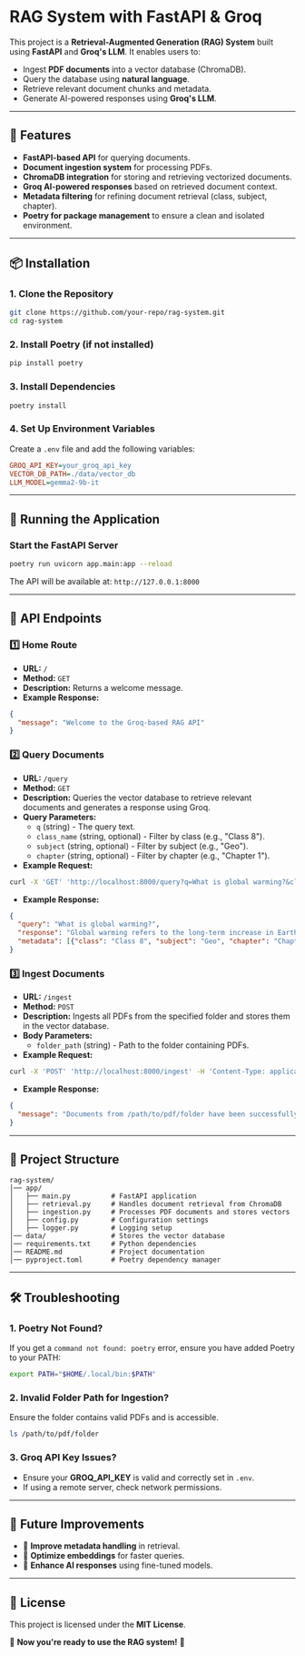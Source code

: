 # RAG System with FastAPI & Groq

This project is a **Retrieval-Augmented Generation (RAG) System** built using **FastAPI** and **Groq's LLM**. It enables users to:
- Ingest **PDF documents** into a vector database (ChromaDB).
- Query the database using **natural language**.
- Retrieve relevant document chunks and metadata.
- Generate AI-powered responses using **Groq's LLM**.

---

## 📌 Features
- **FastAPI-based API** for querying documents.
- **Document ingestion system** for processing PDFs.
- **ChromaDB integration** for storing and retrieving vectorized documents.
- **Groq AI-powered responses** based on retrieved document context.
- **Metadata filtering** for refining document retrieval (class, subject, chapter).
- **Poetry for package management** to ensure a clean and isolated environment.

---

## 📦 Installation

### **1. Clone the Repository**
```bash
git clone https://github.com/your-repo/rag-system.git
cd rag-system
```

### **2. Install Poetry** (if not installed)
```bash
pip install poetry
```

### **3. Install Dependencies**
```bash
poetry install
```

### **4. Set Up Environment Variables**
Create a `.env` file and add the following variables:
```ini
GROQ_API_KEY=your_groq_api_key
VECTOR_DB_PATH=./data/vector_db
LLM_MODEL=gemma2-9b-it
```

---

## 🚀 Running the Application

### **Start the FastAPI Server**
```bash
poetry run uvicorn app.main:app --reload
```
The API will be available at: `http://127.0.0.1:8000`

---

## 📜 API Endpoints

### **1️⃣ Home Route**
- **URL:** `/`
- **Method:** `GET`
- **Description:** Returns a welcome message.
- **Example Response:**
```json
{
  "message": "Welcome to the Groq-based RAG API"
}
```

### **2️⃣ Query Documents**
- **URL:** `/query`
- **Method:** `GET`
- **Description:** Queries the vector database to retrieve relevant documents and generates a response using Groq.
- **Query Parameters:**
  - `q` (string) - The query text.
  - `class_name` (string, optional) - Filter by class (e.g., "Class 8").
  - `subject` (string, optional) - Filter by subject (e.g., "Geo").
  - `chapter` (string, optional) - Filter by chapter (e.g., "Chapter 1").
- **Example Request:**
```bash
curl -X 'GET' 'http://localhost:8000/query?q=What is global warming?&class_name=Class 8&subject=Geo'
```
- **Example Response:**
```json
{
  "query": "What is global warming?",
  "response": "Global warming refers to the long-term increase in Earth's average temperature...",
  "metadata": [{"class": "Class 8", "subject": "Geo", "chapter": "Chapter 3"}]
}
```

### **3️⃣ Ingest Documents**
- **URL:** `/ingest`
- **Method:** `POST`
- **Description:** Ingests all PDFs from the specified folder and stores them in the vector database.
- **Body Parameters:**
  - `folder_path` (string) - Path to the folder containing PDFs.
- **Example Request:**
```bash
curl -X 'POST' 'http://localhost:8000/ingest' -H 'Content-Type: application/json' -d '{"folder_path": "/path/to/pdf/folder"}'
```
- **Example Response:**
```json
{
  "message": "Documents from /path/to/pdf/folder have been successfully ingested into the vector database."
}
```

---

## 📂 Project Structure
```
rag-system/
│── app/
│   ├── main.py          # FastAPI application
│   ├── retrieval.py     # Handles document retrieval from ChromaDB
│   ├── ingestion.py     # Processes PDF documents and stores vectors
│   ├── config.py        # Configuration settings
│   ├── logger.py        # Logging setup
│── data/                # Stores the vector database
│── requirements.txt     # Python dependencies
│── README.md            # Project documentation
│── pyproject.toml       # Poetry dependency manager
```

---

## 🛠 Troubleshooting

### **1. Poetry Not Found?**
If you get a `command not found: poetry` error, ensure you have added Poetry to your PATH:
```bash
export PATH="$HOME/.local/bin:$PATH"
```

### **2. Invalid Folder Path for Ingestion?**
Ensure the folder contains valid PDFs and is accessible.
```bash
ls /path/to/pdf/folder
```

### **3. Groq API Key Issues?**
- Ensure your **GROQ_API_KEY** is valid and correctly set in `.env`.
- If using a remote server, check network permissions.

---

## 📌 Future Improvements
- 📝 **Improve metadata handling** in retrieval.
- 🚀 **Optimize embeddings** for faster queries.
- 🤖 **Enhance AI responses** using fine-tuned models.

---

## 📜 License
This project is licensed under the **MIT License**.

🚀 **Now you're ready to use the RAG system!** 🎉

